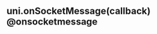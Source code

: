 ## uni.onSocketMessage(callback) @onsocketmessage

<!-- UTSAPIJSON.onSocketMessage.description -->

<!-- UTSAPIJSON.onSocketMessage.param -->

<!-- UTSAPIJSON.onSocketMessage.returnValue -->

<!-- UTSAPIJSON.onSocketMessage.compatibility -->

<!-- UTSAPIJSON.onSocketMessage.tutorial -->

<!-- UTSAPIJSON.general_type.name -->

<!-- UTSAPIJSON.general_type.param -->